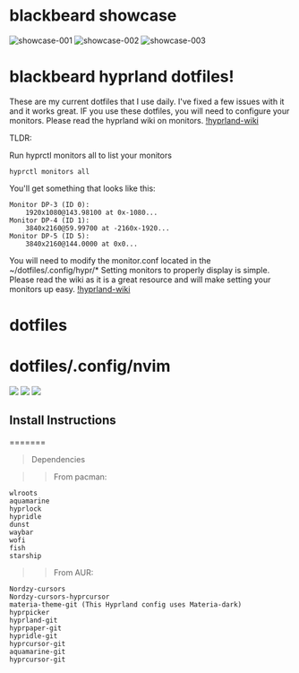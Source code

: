 # blackbeard showcase

![showcase-001](https://github.com/cvusmo/dotfiles/blob/master/assets/showcase/showcase_001.png?raw=true)
![showcase-002](https://github.com/cvusmo/dotfiles/blob/master/assets/showcase/showcase_002.png?raw=true)
![showcase-003](https://github.com/cvusmo/dotfiles/blob/master/assets/showcase/showcase_003.png?raw=true)

# blackbeard hyprland dotfiles!
These are my current dotfiles that I use daily. I've fixed a few issues with it and it works great. 
IF you use these dotfiles, you will need to configure your monitors. Please read the hyprland wiki
on monitors. [!hyprland-wiki](https://wiki.hyprland.org/Configuring/Monitors/)

TLDR: 

Run hyprctl monitors all to list your monitors
```fish
hyprctl monitors all
```
You'll get something that looks like this:

```fish
Monitor DP-3 (ID 0):
    1920x1080@143.98100 at 0x-1080...
Monitor DP-4 (ID 1):
    3840x2160@59.99700 at -2160x-1920...
Monitor DP-5 (ID 5):
    3840x2160@144.0000 at 0x0...
```

You will need to modify the monitor.conf located in the ~/dotfiles/.config/hypr/*
Setting monitors to properly display is simple. Please read the wiki as it is a
great resource and will make setting your monitors up easy. 
[!hyprland-wiki](https://wiki.hyprland.org/Configuring/Monitors/)

# dotfiles


# dotfiles/.config/nvim

<a href="https://dotfyle.com/blacksheepcosmo/dotfiles-config-nvim"><img src="https://dotfyle.com/blacksheepcosmo/dotfiles-config-nvim/badges/plugins?style=flat" /></a>
<a href="https://dotfyle.com/blacksheepcosmo/dotfiles-config-nvim"><img src="https://dotfyle.com/blacksheepcosmo/dotfiles-config-nvim/badges/leaderkey?style=flat" /></a>
<a href="https://dotfyle.com/blacksheepcosmo/dotfiles-config-nvim"><img src="https://dotfyle.com/blacksheepcosmo/dotfiles-config-nvim/badges/plugin-manager?style=flat" /></a>


## Install Instructions

=======
>Dependencies 

>>From pacman:
 ```
wlroots
aquamarine
hyprlock
hypridle
dunst
waybar
wofi
fish
starship
```

>>From AUR:

```
Nordzy-cursors
Nordzy-cursors-hyprcursor
materia-theme-git (This Hyprland config uses Materia-dark)
hyprpicker    
hyprland-git
hyprpaper-git
hypridle-git
hyprcursor-git
aquamarine-git
hyprcursor-git
```


